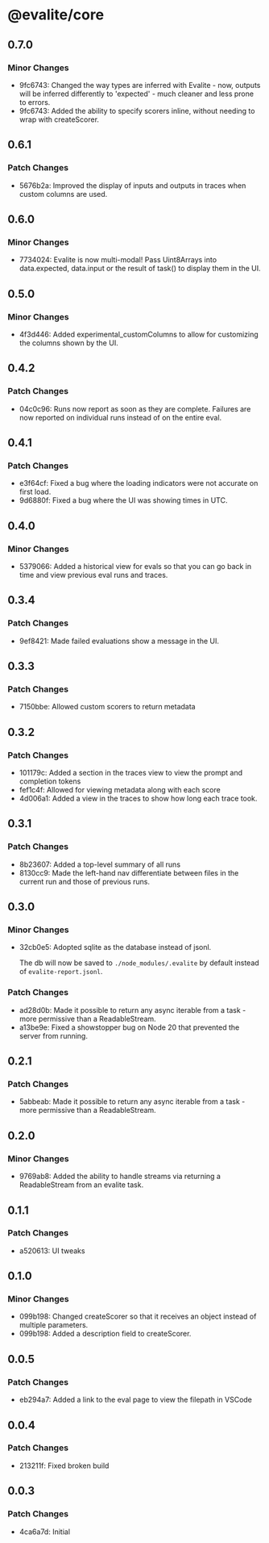# @evalite/core

## 0.7.0

### Minor Changes

- 9fc6743: Changed the way types are inferred with Evalite - now, outputs will be inferred differently to 'expected' - much cleaner and less prone to errors.
- 9fc6743: Added the ability to specify scorers inline, without needing to wrap with createScorer.

## 0.6.1

### Patch Changes

- 5676b2a: Improved the display of inputs and outputs in traces when custom columns are used.

## 0.6.0

### Minor Changes

- 7734024: Evalite is now multi-modal! Pass Uint8Arrays into data.expected, data.input or the result of task() to display them in the UI.

## 0.5.0

### Minor Changes

- 4f3d446: Added experimental_customColumns to allow for customizing the columns shown by the UI.

## 0.4.2

### Patch Changes

- 04c0c96: Runs now report as soon as they are complete. Failures are now reported on individual runs instead of on the entire eval.

## 0.4.1

### Patch Changes

- e3f64cf: Fixed a bug where the loading indicators were not accurate on first load.
- 9d6880f: Fixed a bug where the UI was showing times in UTC.

## 0.4.0

### Minor Changes

- 5379066: Added a historical view for evals so that you can go back in time and view previous eval runs and traces.

## 0.3.4

### Patch Changes

- 9ef8421: Made failed evaluations show a message in the UI.

## 0.3.3

### Patch Changes

- 7150bbe: Allowed custom scorers to return metadata

## 0.3.2

### Patch Changes

- 101179c: Added a section in the traces view to view the prompt and completion tokens
- fef1c4f: Allowed for viewing metadata along with each score
- 4d006a1: Added a view in the traces to show how long each trace took.

## 0.3.1

### Patch Changes

- 8b23607: Added a top-level summary of all runs
- 8130cc9: Made the left-hand nav differentiate between files in the current run and those of previous runs.

## 0.3.0

### Minor Changes

- 32cb0e5: Adopted sqlite as the database instead of jsonl.

  The db will now be saved to `./node_modules/.evalite` by default instead of `evalite-report.jsonl`.

### Patch Changes

- ad28d0b: Made it possible to return any async iterable from a task - more permissive than a ReadableStream.
- a13be9e: Fixed a showstopper bug on Node 20 that prevented the server from running.

## 0.2.1

### Patch Changes

- 5abbeab: Made it possible to return any async iterable from a task - more permissive than a ReadableStream.

## 0.2.0

### Minor Changes

- 9769ab8: Added the ability to handle streams via returning a ReadableStream from an evalite task.

## 0.1.1

### Patch Changes

- a520613: UI tweaks

## 0.1.0

### Minor Changes

- 099b198: Changed createScorer so that it receives an object instead of multiple parameters.
- 099b198: Added a description field to createScorer.

## 0.0.5

### Patch Changes

- eb294a7: Added a link to the eval page to view the filepath in VSCode

## 0.0.4

### Patch Changes

- 213211f: Fixed broken build

## 0.0.3

### Patch Changes

- 4ca6a7d: Initial
